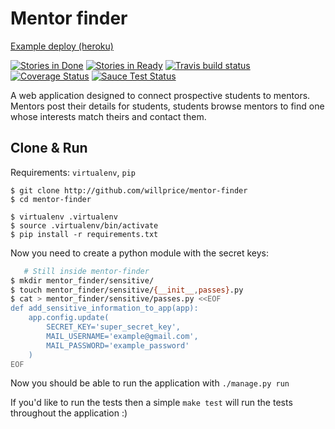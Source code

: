 # Mentor finder
[Example deploy (heroku)](http://mentor-finder.herokuapp.com/)

[![Stories in Done](https://badge.waffle.io/willprice/mentor-finder.png?label=done&title=Done)](http://waffle.io/willprice/mentor-finder)
[![Stories in Ready](https://badge.waffle.io/willprice/mentor-finder.png?label=ready&title=Ready)](http://waffle.io/willprice/mentor-finder)
[![Travis build status](https://travis-ci.org/willprice/mentor-finder.svg?branch=master)](https://travis-ci.org/willprice/mentor-finder)
[![Coverage Status](https://img.shields.io/coveralls/willprice/mentor-finder.svg)](https://coveralls.io/r/willprice/mentor-finder?branch=master)
[![Sauce Test Status](https://saucelabs.com/buildstatus/willprice94)](https://saucelabs.com/u/willprice94)


A web application designed to connect prospective students to mentors. Mentors post their details for students, students
browse mentors to find one whose interests match theirs and contact them.

## Clone & Run
Requirements: `virtualenv`, `pip`

```
$ git clone http://github.com/willprice/mentor-finder
$ cd mentor-finder

$ virtualenv .virtualenv
$ source .virtualenv/bin/activate
$ pip install -r requirements.txt
```

Now you need to create a python module with the secret keys:
```sh
   # Still inside mentor-finder
$ mkdir mentor_finder/sensitive/
$ touch mentor_finder/sensitive/{__init__,passes}.py
$ cat > mentor_finder/sensitive/passes.py <<EOF
def add_sensitive_information_to_app(app):
    app.config.update(
        SECRET_KEY='super_secret_key',
        MAIL_USERNAME='example@gmail.com',
        MAIL_PASSWORD='example_password'
    )
EOF
```

Now you should be able to run the application with `./manage.py run`

If you'd like to run the tests then a simple `make test` will run the tests
throughout the application :)
